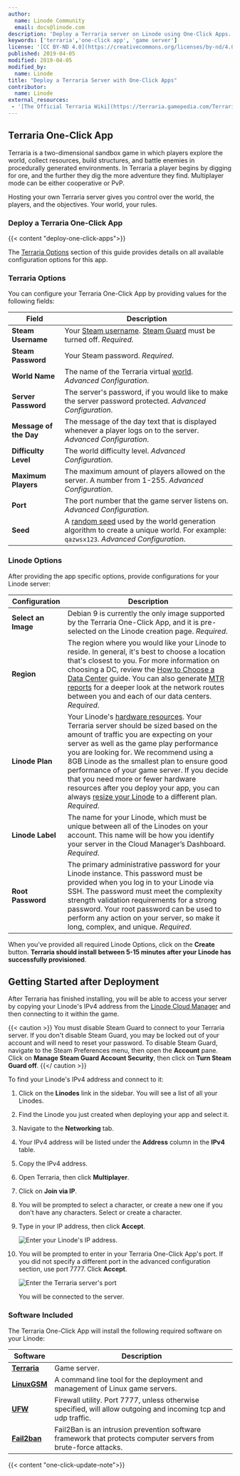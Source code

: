 ```yaml
---
author:
  name: Linode Community
  email: docs@linode.com
description: 'Deploy a Terraria server on Linode using One-Click Apps.'
keywords: ['terraria','one-click app', 'game server']
license: '[CC BY-ND 4.0](https://creativecommons.org/licenses/by-nd/4.0)'
published: 2019-04-05
modified: 2019-04-05
modified_by:
  name: Linode
title: "Deploy a Terraria Server with One-Click Apps"
contributor:
  name: Linode
external_resources:
 - '[The Official Terraria Wiki](https://terraria.gamepedia.com/Terraria_Wiki)'
---
```


## Terraria One-Click App

Terraria is a two-dimensional sandbox game in which players explore the world, collect resources, build structures, and battle enemies in procedurally generated environments. In Terraria a player begins by digging for ore, and the further they dig the more adventure they find. Multiplayer mode can be either cooperative or PvP.

Hosting your own Terraria server gives you control over the world, the players, and the objectives. Your world, your rules.

### Deploy a Terraria One-Click App

{{< content "deploy-one-click-apps">}}

The [Terraria Options](#terraria-options) section of this guide provides details on all available configuration options for this app.

### Terraria Options

You can configure your Terraria One-Click App by providing values for the following fields:

| **Field** | **Description** |
|-----------|-----------------|
| **Steam Username** | Your [Steam username](https://store.steampowered.com). [Steam Guard](https://support.steampowered.com/kb_article.php?ref=4020-ALZM-5519) must be turned off. *Required*. |
| **Steam Password** | Your Steam password. *Required*. |
| **World Name** | The name of the Terraria virtual [world](https://terraria.gamepedia.com/World). *Advanced Configuration*. |
| **Server Password** | The server's password, if you would like to make the server password protected. *Advanced Configuration*. |
| **Message of the Day** | The message of the day text that is displayed whenever a player logs on to the server. *Advanced Configuration*. |
| **Difficulty Level** | The world difficulty level. *Advanced Configuration*. |
| **Maximum Players** | The maximum amount of players allowed on the server. A number from 1-255. *Advanced Configuration*. |
| **Port** | The port number that the game server listens on. *Advanced Configuration*. |
| **Seed** | A [random seed](https://terraria.gamepedia.com/World_Seed) used by the world generation algorithm to create a unique world. For example: `qazwsx123`. *Advanced Configuration*. |


### Linode Options

After providing the app specific options, provide configurations for your Linode server:

| **Configuration** | **Description** |
|-------------------|-----------------|
| **Select an Image** | Debian 9 is currently the only image supported by the Terraria One-Click App, and it is pre-selected on the Linode creation page. *Required*. |
| **Region** | The region where you would like your Linode to reside. In general, it's best to choose a location that's closest to you. For more information on choosing a DC, review the [How to Choose a Data Center](/docs/platform/how-to-choose-a-data-center) guide. You can also generate [MTR reports](/docs/networking/diagnostics/diagnosing-network-issues-with-mtr/) for a deeper look at the network routes between you and each of our data centers. *Required*. |
| **Linode Plan** | Your Linode's [hardware resources](/docs/platform/how-to-choose-a-linode-plan/#hardware-resource-definitions). Your Terraria server should be sized based on the amount of traffic you are expecting on your server as well as the game play performance you are looking for. We recommend using a 8GB Linode as the smallest plan to ensure good performance of your game server. If you decide that you need more or fewer hardware resources after you deploy your app, you can always [resize your Linode](/docs/platform/disk-images/resizing-a-linode/) to a different plan. *Required*. |
| **Linode Label** | The name for your Linode, which must be unique between all of the Linodes on your account. This name will be how you identify your server in the Cloud Manager’s Dashboard. *Required*. |
| **Root Password** | The primary administrative password for your Linode instance. This password must be provided when you log in to your Linode via SSH. The password must meet the complexity strength validation requirements for a strong password. Your root password can be used to perform any action on your server, so make it long, complex, and unique. *Required*. |

When you've provided all required Linode Options, click on the **Create** button. **Terraria should install between 5-15 minutes after your Linode has successfully provisioned**.

## Getting Started after Deployment

After Terraria has finished installing, you will be able to access your server by copying your Linode's IPv4 address from the [Linode Cloud Manager](https://cloud.linode.com) and then connecting to it within the game.

{{< caution >}}
You must disable Steam Guard to connect to your Terraria server. If you don't disable Steam Guard, you may be locked out of your account and will need to reset your password. To disable Steam Guard, navigate to the Steam Preferences menu, then open the **Account** pane. Click on **Manage Steam Guard Account Security**, then click on **Turn Steam Guard off**.
{{</ caution >}}

To find your Linode's IPv4 address and connect to it:

1. Click on the **Linodes** link in the sidebar. You will see a list of all your Linodes.

2. Find the Linode you just created when deploying your app and select it.

3. Navigate to the **Networking** tab.

4. Your IPv4 address will be listed under the **Address** column in the **IPv4** table.

5. Copy the IPv4 address.

6. Open Terraria, then click **Multiplayer**.

7. Click on **Join via IP**.

8. You will be prompted to select a character, or create a new one if you don't have any characters. Select or create a character.

9. Type in your IP address, then click **Accept**.

    ![Enter your Linode's IP address.](terraria-one-click-enter-ip.png)

10. You will be prompted to enter in your Terraria One-Click App's port. If you did not specify a different port in the advanced configuration section, use port 7777. Click **Accept**.

    ![Enter the Terraria server's port](terraria-one-click-enter-port.png)

    You will be connected to the server.

### Software Included

The Terraria One-Click App will install the following required software on your Linode:

| **Software** | **Description** |
|--------------|-----------------|
| [**Terraria**](https://terraria.org) | Game server. |
| [**LinuxGSM**](https://linuxgsm.com) | A command line tool for the deployment and management of Linux game servers. |
| [**UFW**](https://wiki.ubuntu.com/UncomplicatedFirewall) | Firewall utility. Port 7777, unless otherwise specified, will allow outgoing and incoming tcp and udp traffic. |
| [**Fail2ban**](https://www.fail2ban.org/wiki/index.php/Main_Page) | Fail2Ban is an intrusion prevention software framework that protects computer servers from brute-force attacks. |

{{< content "one-click-update-note">}}
